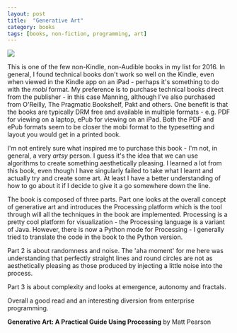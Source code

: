 ```yaml
---
layout: post
title:  "Generative Art"
category: books
tags: [books, non-fiction, programming, art]
---
```

<a target="_blank"  href="https://www.amazon.com/gp/product/1935182625/ref=as_li_tl?ie=UTF8&camp=1789&creative=9325&creativeASIN=1935182625&linkCode=as2&tag=42models-20&linkId=8cf9cbbb771e08e2be0940ac567d835f"><img border="0" src="//ws-na.amazon-adsystem.com/widgets/q?_encoding=UTF8&MarketPlace=US&ASIN=1935182625&ServiceVersion=20070822&ID=AsinImage&WS=1&Format=_SL160_&tag=42models-20" ></a><img src="//ir-na.amazon-adsystem.com/e/ir?t=42models-20&l=am2&o=1&a=1935182625" width="1" height="1" border="0" alt="" style="border:none !important; margin:0px !important;" />

This is one of the few non-Kindle, non-Audible books in my list for 2016. In general, I found technical books don't work so well on the Kindle, even when viewed in the Kindle app on an iPad - perhaps it's something to do with the *mobi* format. My preference is to purchase technical books direct from the publisher - in this case Manning, although I've also purchased from O'Reilly, The Pragmatic Bookshelf, Pakt and others. One benefit is that the books are typically DRM free and available in multiple formats - e.g. PDF for viewing on a laptop, ePub for viewing on an iPad. Both the PDF and ePub formats seem to be closer the mobi format to the typesetting and layout you would get in a printed book.

I'm not entirely sure what inspired me to purchase this book - I'm not, in general, a very *artsy* person. I guess it's the idea that we can use algorithms to create something aesthetically pleasing. I learned a lot from this book, even though I have singularly failed to take what I learnt and actually try and create some art. At least I have a better understanding of how to go about it if I decide to give it a go somewhere down the line.

The book is composed of three parts. Part one looks at the overall concept of generative art and introduces the Processing platform which is the tool through will all the techniques in the book are implemented. Processing is a pretty cool platform for visualization - the Processing language is a variant of Java. However, there is now a Python mode for Processing - I generally tried to translate the code in the book to the Python version.

Part 2 is about randomness and noise. The 'aha moment' for me here was understanding that perfectly straight lines and round circles are not as aesthetically pleasing as those produced by injecting a little noise into the process.

Part 3 is about complexity and looks at emergence, autonomy and fractals.

Overall a good read and an interesting diversion from enterprise programming.

**Generative Art: A Practical Guide Using Processing** by Matt Pearson